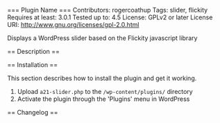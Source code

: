 === Plugin Name ===
Contributors: rogercoathup
Tags: slider, flickity
Requires at least: 3.0.1
Tested up to: 4.5
License: GPLv2 or later
License URI: http://www.gnu.org/licenses/gpl-2.0.html

Displays a WordPress slider based on the Flickity javascript library

== Description ==



== Installation ==

This section describes how to install the plugin and get it working.

1. Upload `a21-slider.php` to the `/wp-content/plugins/` directory
1. Activate the plugin through the 'Plugins' menu in WordPress



== Changelog ==
